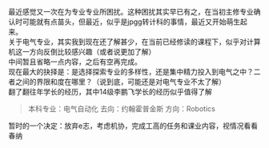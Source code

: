 最近感觉又一次在为专业专业所困扰。这种困扰其实早已有之，在当初主修专业确认时可能就有点苗头，但最近，似乎是jpgg转计科的事情，最近又开始萌生起来。  
关于电气专业，其实我到现在还了解甚少，在当前已经修读的课程下，似乎对计算机这一方向反倒比较感兴趣（或者说更加了解）  
中间暂且省略一点内容，之后有空再完成。  
现在最大的抉择是：是选择探索专业的多样性，还是集中精力投入到电气之中？二者之间的界限和度在哪里？（说到底，可能还是对电气专业不太了解）  
翻了翻往年学长的经历，其中14级李鹏飞学长的经历似乎值得了解  
> 本科专业：电气自动化 去向：约翰霍普金斯 方向：Robotics

暂时的一个决定：放弃e志，考虑机协，完成工高的任务和课业内容，视情况看看春纳